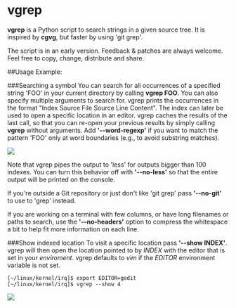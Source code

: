 # vgrep

**vgrep** is a Python script to search strings in a given source tree.  It is
inspired by **cgvg**, but faster by using 'git grep'.

The script is in an early version.  Feedback & patches are always welcome.  Feel
free to copy, change, distribute and share.

##Usage Example:

###Searching a symbol
You can search for all occurrences of a specified string 'FOO' in your current
directory by calling **vgrep FOO**.  You can also specify multiple arguments
to search for.  vgrep prints the occurrences in the format "Index  Source File
Source Line  Content".  The index can later be used to open a specific location
in an editor.  vgrep caches the results of the last call, so that you can
re-open your previous results by simply calling **vgrep** without arguments.
Add **'--word-regexp'** if you want to match the pattern 'FOO' only at word
boundaries (e.g., to avoid substring matches).

![](https://github.com/vrothberg/vgrep/blob/master/screenshots/grep_example.png)

Note that vgrep pipes the output to 'less' for outputs bigger than 100 indexes.
You can turn this behavior off with **'--no-less'** so that the entire output
will be printed on the console.

If you're outside a Git repository or just don't like 'git grep' pass
**'--no-git'** to use to 'grep' instead.

If you are working on a terminal with few columns, or have long filenames or
paths to search, use the **'--no-headers'** option to compress the whitespace a
bit to help fit more information on each line.

###Show indexed location
To visit a specific location pass **'--show INDEX'**.  vgrep will then open the
location pointed to by *INDEX* with the editor that is set in your *enviroment*.
vgrep defaults to *vim* if the *EDITOR* environment variable is not set.

```
[~/linux/kernel/irq]$ export EDITOR=gedit
[~/linux/kernel/irq]$ vgrep --show 4
```

![](https://github.com/vrothberg/vgrep/blob/master/screenshots/show_example.png)
